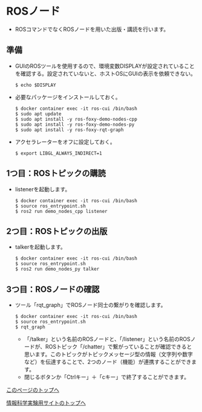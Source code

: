# ROSノード
- ROSコマンドでなくROSノードを用いた出版・講読を行います。

## 準備
- GUIのROSツールを使用するので、環境変数DISPLAYが設定されていることを確認する。設定されていないと、ホストOSにGUIの表示を依頼できない。
  ```
  $ echo $DISPLAY
  ```
- 必要なパッケージをインストールしておく。
  ```
  $ docker container exec -it ros-cui /bin/bash
  $ sudo apt update
  $ sudo apt install -y ros-foxy-demo-nodes-cpp
  $ sudo apt install -y ros-foxy-demo-nodes-py
  $ sudo apt install -y ros-foxy-rqt-graph
  ```
- アクセラレーターをオフに設定しておく。
  ```
  $ export LIBGL_ALWAYS_INDIRECT=1
  ```

## 1つ目：ROSトピックの購読
- listenerを起動します。
  ```
  $ docker container exec -it ros-cui /bin/bash
  $ source ros_entrypoint.sh
  $ ros2 run demo_nodes_cpp listener
  ```

## 2つ目：ROSトピックの出版
- talkerを起動します。
  ```
  $ docker container exec -it ros-cui /bin/bash
  $ source ros_entrypoint.sh
  $ ros2 run demo_nodes_py talker
  ```

## 3つ目：ROSノードの確認  
- ツール「rqt_graph」でROSノード同士の繋がりを確認します。
  ```
  $ docker container exec -it ros-cui /bin/bash
  $ source ros_entrypoint.sh
  $ rqt_graph
  ```
  - 「/talker」という名前のROSノードと、「/listener」という名前のROSノードが、ROSトピック「/chatter」で繋がっていることが確認できると思います。このトピックがトピックメッセージ型の情報（文字列や数字など）を伝達することで、2つのノード（機能）が連携することができます。
  - 閉じるボタンか「Ctrlキー」＋「cキー」で終了することができます。

[このページのトップへ](#)

[情報科学実験用サイトのトップへ](https://stl-apu.github.io/laboratory_experiments/)

